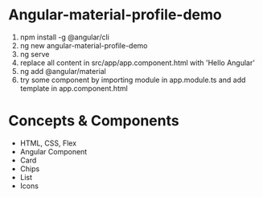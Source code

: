 # Angular-material-profile-demo

1. npm install -g @angular/cli
2. ng new angular-material-profile-demo
3. ng serve
4. replace all content in src/app/app.component.html with 'Hello Angular'
5. ng add @angular/material
6. try some component by importing module in app.module.ts and add template in app.component.html

# Concepts & Components

- HTML, CSS, Flex
- Angular Component
- Card
- Chips
- List
- Icons

